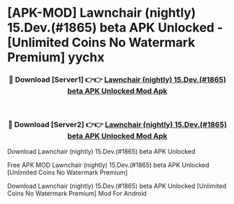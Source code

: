 # [APK-MOD] Lawnchair (nightly) 15.Dev.(#1865) beta APK Unlocked - [Unlimited Coins No Watermark Premium] yychx



<div align="center">
<h3>🔴 Download [Server1] 👉👉 <a href="https://momento.my/?title=Lawnchair_(nightly)_15.Dev.(#1865)_beta_APK_Unlocked">Lawnchair (nightly) 15.Dev.(#1865) beta APK Unlocked Mod Apk</a></h3><br>

<h3>🔴 Download [Server2] 👉👉 <a href="https://momento.my/?title=Lawnchair_(nightly)_15.Dev.(#1865)_beta_APK_Unlocked">Lawnchair (nightly) 15.Dev.(#1865) beta APK Unlocked Mod Apk</a></h3>
</div>



Download Lawnchair (nightly) 15.Dev.(#1865) beta APK Unlocked 

Free APK MOD Lawnchair (nightly) 15.Dev.(#1865) beta APK Unlocked [Unlimited Coins No Watermark Premium]

Download Lawnchair (nightly) 15.Dev.(#1865) beta APK Unlocked [Unlimited Coins No Watermark Premium] Mod For Android
